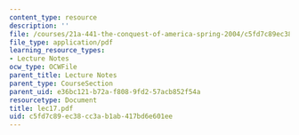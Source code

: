```yaml
---
content_type: resource
description: ''
file: /courses/21a-441-the-conquest-of-america-spring-2004/c5fd7c89ec38cc3ab1ab417bd6e601ee_lec17.pdf
file_type: application/pdf
learning_resource_types:
- Lecture Notes
ocw_type: OCWFile
parent_title: Lecture Notes
parent_type: CourseSection
parent_uid: e36bc121-b72a-f808-9fd2-57acb852f54a
resourcetype: Document
title: lec17.pdf
uid: c5fd7c89-ec38-cc3a-b1ab-417bd6e601ee
---
```


